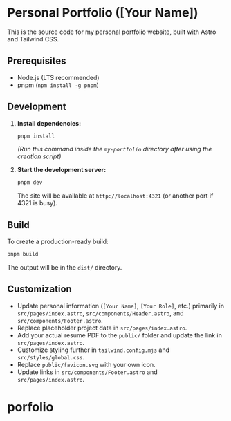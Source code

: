 # Personal Portfolio ([Your Name])

This is the source code for my personal portfolio website, built with Astro and Tailwind CSS.

## Prerequisites

- Node.js (LTS recommended)
- pnpm (`npm install -g pnpm`)

## Development

1.  **Install dependencies:**
    ```bash
    pnpm install
    ```
    *(Run this command inside the `my-portfolio` directory after using the creation script)*

2.  **Start the development server:**
    ```bash
    pnpm dev
    ```
    The site will be available at `http://localhost:4321` (or another port if 4321 is busy).

## Build

To create a production-ready build:

```bash
pnpm build
```
The output will be in the `dist/` directory.

## Customization

-   Update personal information (`[Your Name]`, `[Your Role]`, etc.) primarily in `src/pages/index.astro`, `src/components/Header.astro`, and `src/components/Footer.astro`.
-   Replace placeholder project data in `src/pages/index.astro`.
-   Add your actual resume PDF to the `public/` folder and update the link in `src/pages/index.astro`.
-   Customize styling further in `tailwind.config.mjs` and `src/styles/global.css`.
-   Replace `public/favicon.svg` with your own icon.
-   Update links in `src/components/Footer.astro` and `src/pages/index.astro`.
# porfolio
